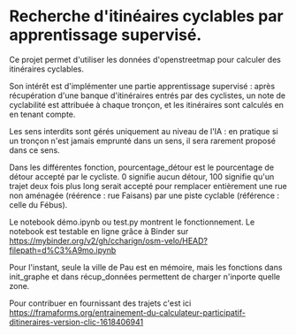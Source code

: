  Recherche d'itinéaires cyclables par apprentissage supervisé.
 =============================================================


 Ce projet permet d'utiliser les données d'openstreetmap pour calculer des itinéraires cyclables.

 Son intérêt est d'implémenter une partie apprentissage supervisé : après récupération d'une banque d'itinéraires entrés par des cyclistes, un note de cyclabilité est attribuée à chaque tronçon, et les itinéraires sont calculés en en tenant compte.

 Les sens interdits sont gérés uniquement au niveau de l'IA : en pratique si un tronçon n'est jamais emprunté dans un sens, il sera rarement proposé dans ce sens.

 Dans les différentes fonction, pourcentage_détour est le pourcentage de détour accepté par le cycliste. 0 signifie aucun détour, 100 signifie qu'un trajet deux fois plus long serait accepté pour remplacer entièrement une rue non aménagée (réérence : rue Faisans) par une piste cyclable (référence : celle du Fébus).

 Le notebook démo.ipynb ou test.py montrent le fonctionnement. Le notebook est testable en ligne grâce à Binder sur https://mybinder.org/v2/gh/ccharign/osm-velo/HEAD?filepath=d%C3%A9mo.ipynb

 Pour l'instant, seule la ville de Pau est en mémoire, mais les fonctions dans init_graphe et dans récup_données permettent de charger n'inporte quelle zone.

 Pour contribuer en fournissant des trajets c'est ici https://framaforms.org/entrainement-du-calculateur-participatif-ditineraires-version-clic-1618406941
  